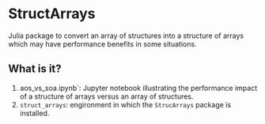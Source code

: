 # StructArrays

Julia package to convert an array of structures into a structure of arrays which
may have performance benefits in some situations.


## What is it?

1. aos_vs_soa.ipynb`: Jupyter notebook illustrating the performance impact
  of a structure of arrays versus an array of structures.
1. `struct_arrays`: engironment in which the `StrucArrays` package is
   installed.
